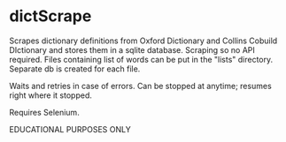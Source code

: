 # dictScrape

Scrapes dictionary definitions from Oxford Dictionary and Collins Cobuild DIctionary and stores them in a sqlite database. Scraping so no API required. Files containing list of words can be put in the "lists" directory. Separate db is created for each file.

Waits and retries in case of errors. Can be stopped at anytime; resumes right where it stopped. 

Requires Selenium.

EDUCATIONAL PURPOSES ONLY
